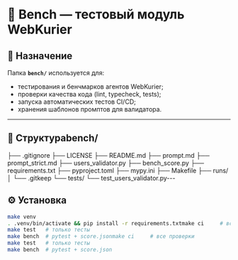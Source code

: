 # 🧪 Bench — тестовый модуль WebKurier

## 📌 Назначение
Папка **`bench/`** используется для:
- тестирования и бенчмарков агентов WebKurier;
- проверки качества кода (lint, typecheck, tests);
- запуска автоматических тестов CI/CD;
- хранения шаблонов промптов для валидатора.

---

## 📂 Структураbench/
├── .gitignore
├── LICENSE
├── README.md
├── prompt.md
├── prompt_strict.md
├── users_validator.py
├── bench_score.py
├── requirements.txt
├── pyproject.toml
├── mypy.ini
├── Makefile
├── runs/
│   └── .gitkeep
└── tests/
└── test_users_validator.py---

## ⚙️ Установка

```bash
make venv
. .venv/bin/activate && pip install -r requirements.txtmake ci     # все проверки
make test   # только тесты
make bench  # pytest + score.jsonmake ci     # все проверки
make test   # только тесты
make bench  # pytest + score.json